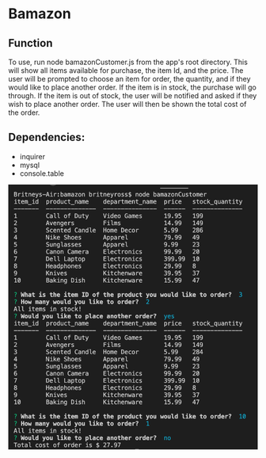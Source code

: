 # Bamazon

## Function
To use, run node bamazonCustomer.js from the app's root directory. 
This will show all items available for purchase, the item Id, and the price. The user will be prompted to choose an item for order, the quantity, and if they would like to place another order. If the item is in stock, the purchase will go through. If the item is out of stock, the user will be notified and asked if they wish to place another order. The user will then be shown the total cost of the order.  

## Dependencies:
* inquirer
* mysql
* console.table

![Screenshot](bamazon.png)